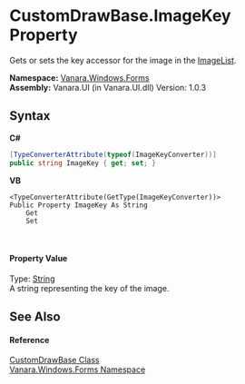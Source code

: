 # CustomDrawBase.ImageKey Property 
 

Gets or sets the key accessor for the image in the <a href="2630ea65-31de-5e02-1cae-046f8293a557">ImageList</a>.

**Namespace:**&nbsp;<a href="c580cf52-4028-70db-28d0-f9b1abc03861">Vanara.Windows.Forms</a><br />**Assembly:**&nbsp;Vanara.UI (in Vanara.UI.dll) Version: 1.0.3

## Syntax

**C#**<br />
``` C#
[TypeConverterAttribute(typeof(ImageKeyConverter))]
public string ImageKey { get; set; }
```

**VB**<br />
``` VB
<TypeConverterAttribute(GetType(ImageKeyConverter))>
Public Property ImageKey As String
	Get
	Set
```

<br />

#### Property Value
Type: <a href="http://msdn2.microsoft.com/en-us/library/s1wwdcbf" target="_blank">String</a><br />A string representing the key of the image.

## See Also


#### Reference
<a href="3dfecf50-27b2-9ad4-b70a-b00a5fa79a69">CustomDrawBase Class</a><br /><a href="c580cf52-4028-70db-28d0-f9b1abc03861">Vanara.Windows.Forms Namespace</a><br />
